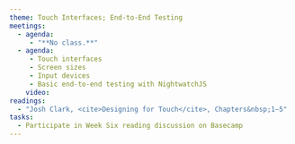 ```yaml
---
theme: Touch Interfaces; End-to-End Testing
meetings:
  - agenda:
     - "**No class.**"
  - agenda:
     - Touch interfaces
     - Screen sizes
     - Input devices
     - Basic end-to-end testing with NightwatchJS
    video:
readings:
  - "Josh Clark, <cite>Designing for Touch</cite>, Chapters&nbsp;1–5"
tasks:
  - Participate in Week Six reading discussion on Basecamp
---
```

